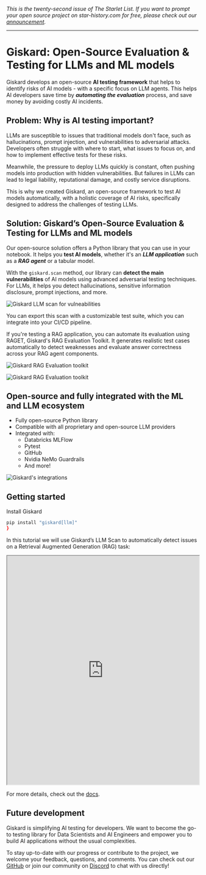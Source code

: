 *This is the twenty-second issue of The Starlet List. If you want to prompt your open source project on star-history.com for free, please check out our [announcement](/blog/list-your-open-source-project).*

---

# Giskard: Open-Source Evaluation & Testing for LLMs and ML models

Giskard develops an open-source **AI testing framework** that helps to identify risks of AI models  - with a specific focus on LLM agents. This helps AI developers save time by ***automating the evaluation*** process, and save money by avoiding costly AI incidents.

## Problem: Why is AI testing important?

LLMs are susceptible to issues that traditional models don't face, such as hallucinations, prompt injection, and vulnerabilities to adversarial attacks. Developers often struggle with where to start, what issues to focus on, and how to implement effective tests for these risks.

Meanwhile, the pressure to deploy LLMs quickly is constant, often pushing models into production with hidden vulnerabilities. But failures in LLMs can lead to legal liability, reputational damage, and costly service disruptions.

This is why we created Giskard, an open-source framework to test AI models automatically, with a holistic coverage of AI risks, specifically designed to address the challenges of testing LLMs.

## Solution: Giskard’s Open-Source Evaluation & Testing for LLMs and ML models
Our open-source solution offers a Python library that you can use in your notebook. It helps you **test AI models**, whether it's an ***LLM application*** such as a ***RAG agent*** or a tabular model. 

With the `giskard.scan` method, our library can **detect the main vulnerabilities** of AI models using advanced adversarial testing techniques. For LLMs, it helps you detect hallucinations, sensitive information disclosure, prompt injections, and more. 

![Giskard LLM scan for vulneabilities](/assets/blog/giskard/llm-scan.webp)

You can export this scan with a customizable test suite, which you can integrate into your CI/CD pipeline.

If you're testing a RAG application, you can automate its evaluation using RAGET, Giskard's RAG Evaluation Toolkit. It generates realistic test cases automatically to detect weaknesses and evaluate answer correctness across your RAG agent components.

![Giskard RAG Evaluation toolkit](/assets/blog/giskard/raget.webp)

![Giskard RAG Evaluation toolkit](/assets/blog/giskard/raget-plot.webp)

## Open-source and fully integrated with the ML and LLM ecosystem

- Fully open-source Python library
- Compatible with all proprietary and open-source LLM providers
- Integrated with:
	- Databricks MLFlow
	- Pytest
	- GitHub
	- Nvidia NeMo Guardrails
	- And more!

![Giskard's integrations](/assets/blog/giskard/integrations.webp)

## Getting started

Install Giskard

```sh
pip install "giskard[llm]"
}
```

In this tutorial we will use Giskard’s LLM Scan to automatically detect issues on a Retrieval Augmented Generation (RAG) task:

<iframe src="https://colab.research.google.com/github/giskard-ai/giskard/blob/main/docs/getting_started/quickstart/quickstart_llm.ipynb" width="100%" height="600"></iframe>

For more details, check out the [docs](https://docs.giskard.ai/en/stable/getting_started/quickstart/quickstart_llm.html).

## Future development

Giskard is simplifying AI testing for developers. We want to become the go-to testing library for Data Scientists and AI Engineers and empower you to build AI applications without the usual complexities.

To stay up-to-date with our progress or contribute to the project, we welcome your feedback, questions, and comments. You can check out our [GitHub](https://github.com/Giskard-AI/giskard) or join our community on [Discord](https://discord.com/invite/ABvfpbu69R) to chat with us directly!

